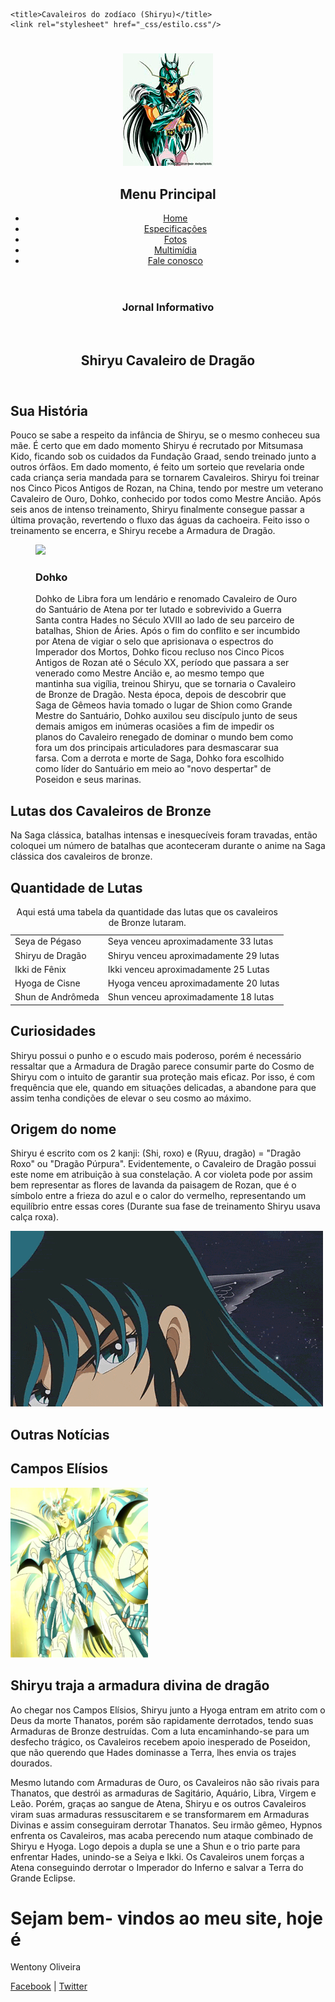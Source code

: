 <!DOCTYPE html>

<html lang="pt-br">

<head>
	<meta charset="UTF-8">	

	<title>Cavaleiros do zodíaco (Shiryu)</title>
	<link rel="stylesheet" href="_css/estilo.css"/>
</head>
	<script language="javascript" src="_javascript/funcoes.js"></script>
	<script language="javascript" src="_javascript/index.js"></script>
<body>
<div id="interface">
	<header id="cabecalho">
	<hgroup>
		<h1> </h1>
		<h2> </h2>
	</hgroup>

<img id="icone" src="_imagens/images.png"/>

<nav id="menu">
<h1>Menu Principal</h1>
<ul type="disc">
<li onmouseover="mudaFoto('_imagens/images2.png')" onmouseout="mudaFoto('_imagens/images.png')"><a href="index.html">Home</a></li>
<li onmouseover="mudaFoto('_imagens/cegueta.png')" onmouseout="mudaFoto('_imagens/images.png')"><a href="specs.html">Especificações</a></li>
<li onmouseover="mudaFoto('_imagens/antigo-shiryu.png')" onmouseout="mudaFoto('_imagens/images.png')"><a href="Fotos.html">Fotos</a></li>
<li onmouseover="mudaFoto('_imagens/Shiryu-Cavaleiro-de-Dragão.png')" onmouseout="mudaFoto('_imagens/images.png')"><a href="multimidia.html">Multimídia</a></li>
<li onmouseover="mudaFoto('_imagens/contato.png')" onmouseout="mudaFoto('_imagens/images.png')"><a href="fale-conosco.html">Fale conosco</a></li>
</ul>
</nav>
	</header>
	</section>
	<section id="corpo">
	<article id="noticia-principal" >
	<header id="cabecalho-artigo" >
	<hgroup>
<!--<h3>Tecnologia > Inovações</h3>-->
<h1>Jornal Informativo</h1><br>
<h2>Shiryu Cavaleiro de Dragão</h2>
<!--<h3 class="direita" >Atualizado em 13/08/2019</h3>-->
	</hgroup>
	</header>

<h2> Sua História </h2>
<p>Pouco se sabe a respeito da infância de Shiryu, se o mesmo conheceu sua mãe. É certo que em dado momento Shiryu é recrutado por Mitsumasa Kido, ficando sob os cuidados da Fundação Graad, sendo treinado junto a outros órfãos. Em dado momento, é feito um sorteio que revelaria onde cada criança seria mandada para se tornarem Cavaleiros.
		Shiryu foi treinar nos Cinco Picos Antigos de Rozan, na China, tendo por mestre um veterano Cavaleiro de Ouro, Dohko, conhecido por todos como Mestre Ancião. Após seis anos de intenso treinamento, Shiryu finalmente consegue passar a última provação, revertendo o fluxo das águas da cachoeira. Feito isso o treinamento se encerra, e Shiryu recebe a Armadura de Dragão.</p>

<figure class="foto-legenda">
<img src="_imagens/Dragãoo.png"/>
<figcaption>
	<h3>Dohko</h3>
	<div id="cor-letra">
	<p>Dohko de Libra fora um lendário e renomado Cavaleiro de Ouro do Santuário de Atena por ter lutado e sobrevivido a Guerra Santa contra Hades no Século XVIII ao lado de seu parceiro de batalhas, Shion de Áries. Após o fim do conflito e ser incumbido por Atena de vigiar o selo que aprisionava o espectros do Imperador dos Mortos, Dohko ficou recluso nos Cinco Picos Antigos de Rozan até o Século XX, período que passara a ser venerado como Mestre Ancião e, ao mesmo tempo que mantinha sua vigília, treinou Shiryu, que se tornaria o Cavaleiro de Bronze de Dragão. 
Nesta época, depois de descobrir que Saga de Gêmeos havia tomado o lugar de Shion como Grande Mestre do Santuário, Dohko auxilou seu discípulo junto de seus demais amigos em inúmeras ocasiões a fim de impedir os planos do Cavaleiro renegado de dominar o mundo bem como fora um dos principais articuladores para desmascarar sua farsa.
Com a derrota e morte de Saga, Dohko fora escolhido como líder do Santuário em meio ao "novo despertar" de Poseidon e seus marinas.</p> <!--Mais tarde, com ressurgimento de Hades e seus seus espectros, Dohko decidiu voltar ao campo de batalha uma última vez e reassumiu seu posto como Cavaleiro de Libra. Após a destruição do Santuário na primeira etapa da nova Guerra Santa, Dohko se juntou aos Cavaleiros sobreviventes para invadir o Submundo e destruí-lo completamente, sendo que antes de se sacrificar junto dos outros Cavaleiros de Ouro da nova geração a fim de abrir caminho para os Cavaleiros de Bronze alcançarem os Campos Elísios, os instruiu com o conhecimento final que os ajudariam a conquistar a vitória definitiva para Atena.-->
	</div>
</figcaption>
</figure>

<h2>Lutas dos Cavaleiros de Bronze</h2>
<p>Na Saga clássica, batalhas intensas e inesquecíveis foram travadas, então coloquei um número de batalhas que aconteceram durante o anime na Saga clássica dos cavaleiros de bronze.</p>

<h2>Quantidade de Lutas</h2>
<table id="tabelaspec">
<caption>
<span> Aqui está uma tabela da quantidade das lutas que os cavaleiros de Bronze lutaram. </span>
</caption>
<tr><td class="ce" >Seya de Pégaso</td><td class="cd" >Seya venceu aproximadamente 33 lutas</td> </tr>
<tr><td  rowspan="1" class="ce" >Shiryu de Dragão</td><td class="cd" > Shiryu venceu aproximadamente 29 lutas </td></tr>
<tr><td class="ce" >Ikki de Fênix</td><td class="cd">Ikki venceu aproximadamente 25 Lutas</td></tr>
<tr><td rowspan="1" class="ce" >Hyoga de Cisne</td><td class="cd" > Hyoga venceu aproximadamente 20 lutas </td></tr>
<!--<tr><td class="cd" >Bluetooth</td></tr>-->
<tr><td class="ce" >Shun de Andrômeda</td><td class="cd" > Shun venceu aproximadamente 18 lutas </td> </tr>
</table>

<h2>Curiosidades</h2>
<p>Shiryu possui o punho e o escudo mais poderoso, porém é necessário ressaltar que a Armadura de Dragão parece consumir parte do Cosmo de Shiryu com o intuito de garantir sua proteção mais eficaz. Por isso, é com frequência que ele, quando em situações delicadas, a abandone para que assim tenha condições de elevar o seu cosmo ao máximo.</p>

<h2>Origem do nome</h2>
<p>Shiryu é escrito com os 2 kanji: (Shi, roxo) e (Ryuu, dragão) = "Dragão Roxo" ou "Dragão Púrpura". Evidentemente, o Cavaleiro de Dragão possui este nome em atribuição à sua constelação.
A cor violeta pode por assim bem representar as flores de lavanda da paisagem de Rozan, que é o símbolo entre a frieza do azul e o calor do vermelho, representando um equilíbrio entre essas cores (Durante sua fase de treinamento Shiryu usava calça roxa).</p>
<img src="_imagens/gggg.gif"/>
<!--<video id="animacao" controls="controls" poster="" >
<source src="_media/VID-20180808-WA0167.mp4" type="video/mp4"/>
</video>-->
</article>
</section>

<aside id="lateral">

<h1>Outras Notícias</h1>

<h2>Campos Elísios</h2>

<img id="animacao1" src="_imagens/Shiryu-divino.png"/>

<h2>Shiryu traja a armadura divina de dragão</h2>
<p>Ao chegar nos Campos Elísios, Shiryu junto a Hyoga entram em atrito com o Deus da morte Thanatos, porém são rapidamente derrotados, tendo suas Armaduras de Bronze destruídas.
Com a luta encaminhando-se para um desfecho trágico, os Cavaleiros recebem apoio inesperado de Poseidon, que não querendo que Hades dominasse a Terra, lhes envia os trajes dourados.</p>
<p>Mesmo lutando com Armaduras de Ouro, os Cavaleiros não são rivais para Thanatos, que destrói as armaduras de Sagitário, Aquário, Libra, Virgem e Leão. Porém, graças ao sangue de Atena, Shiryu e os outros Cavaleiros viram suas armaduras ressuscitarem e se transformarem em Armaduras Divinas e assim conseguiram derrotar Thanatos. Seu irmão gêmeo, Hypnos enfrenta os Cavaleiros, mas acaba perecendo num ataque combinado de Shiryu e Hyoga.
Logo depois a dupla se une a Shun e o trio parte para enfrentar Hades, unindo-se a Seiya e Ikki. Os Cavaleiros unem forças a Atena conseguindo derrotar o Imperador do Inferno e salvar a Terra do Grande Eclipse.</p>
</aside>
<h1 id="diaSem">Sejam bem- vindos ao meu site, hoje é </h1>
<footer id="rodape">
<p>Wentony Oliveira</p>
<p><a href="http>//facebook.com"> Facebook</a> | <a href="http://twitter.com"> Twitter</a> </p>
</footer>
</div>
</body>
</html>
